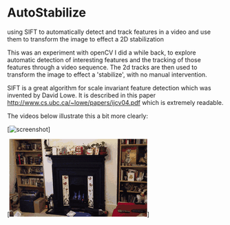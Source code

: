 AutoStabilize
=============

using SIFT to automatically detect and track features in a video and use them to transform the image to effect a 2D stabilization

This was an experiment with openCV I did a while back, to explore automatic detection of interesting features and the tracking of those features through a video sequence. The 2d tracks are then used to transform the image to effect a 'stabilize', with no manual intervention.

SIFT is a great algorithm for scale invariant feature detection which was invented by David Lowe. It is described in this paper http://www.cs.ubc.ca/~lowe/papers/ijcv04.pdf which is extremely readable.

The videos below illustrate this a bit more clearly:

[![screenshot](https://github.com/aloyisus/AutoStabilize/blob/master/resize.gif)]


[![screenshot](https://github.com/aloyisus/AutoStabilize/blob/master/stabil.gif)]
